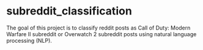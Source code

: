 # subreddit_classification
The goal of this project is to classify reddit posts as Call of Duty: Modern Warfare II subreddit or Overwatch 2 subreddit posts using natural language processing (NLP).

